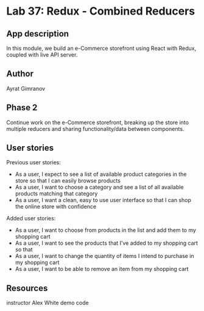 # Lab 37: Redux - Combined Reducers

## App description 

In this module, we build an e-Commerce storefront using React with Redux, coupled with live API server.

## Author

Ayrat Gimranov

## Phase 2

Continue work on the e-Commerce storefront, breaking up the store into multiple reducers and sharing functionality/data between components.

## User stories

Previous user stories:

- As a user, I expect to see a list of available product categories in the store so that I can easily browse products
- As a user, I want to choose a category and see a list of all available products matching that category
- As a user, I want a clean, easy to use user interface so that I can shop the online store with confidence

Added user stories:

- As a user, I want to choose from products in the list and add them to my shopping cart
- As a user, I want to see the products that I’ve added to my shopping cart so that
- As a user, I want to change the quantity of items I intend to purchase in my shopping cart
- As a user, I want to be able to remove an item from my shopping cart



## Resources

instructor Alex White demo code


